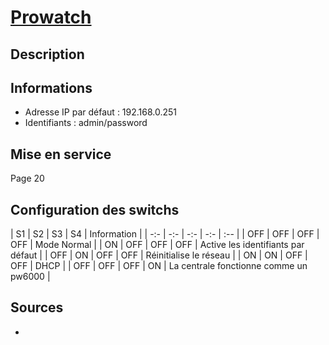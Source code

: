 # [Prowatch](readme.md)

## Description

## Informations

* Adresse IP par défaut : 192.168.0.251
* Identifiants : admin/password

## Mise en service

Page 20 

## Configuration des switchs

| S1 | S2 | S3 | S4 | Information |
| -:- | -:- | -:- | -:- | :-- |
| OFF | OFF | OFF | OFF | Mode Normal |
| ON | OFF | OFF | OFF | Active les identifiants par défaut |
| OFF | ON | OFF | OFF | Réinitialise le réseau |
| ON | ON | OFF | OFF | DHCP |
| OFF | OFF | OFF | ON | La centrale fonctionne comme un pw6000 |


## Sources

* []()